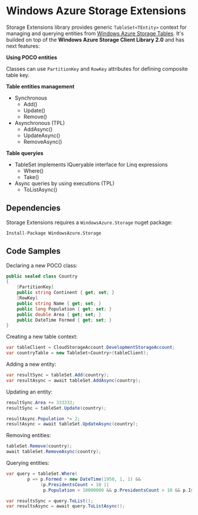 # Windows Azure Storage Extensions

Storage Extensions library provides generic `TableSet<TEntity>` context for managing and querying entities from [Windows Azure Storage Tables](http://blogs.msdn.com/b/windowsazurestorage/archive/2012/11/06/windows-azure-storage-client-library-2-0-tables-deep-dive.aspx).
It's builded on top of the **Windows Azure Storage Client Library 2.0** and has next features:

**Using POCO entities**

Classes can use `PartitionKey` and `RowKey` attributes for defining composite table key.

**Table entities management**

  * Synchronous
      * Add()
      * Update()
      * Remove()
  * Asynchronous (TPL)
      * AddAsync()
      * UpdateAsync()
      * RemoveAsync()

**Table queryies**

  * TableSet implements IQueryable interface for Linq expressions
     * Where()
     * Take()
  * Async queries by using executions (TPL)
     * ToListAsync()

## Dependencies
Storage Extensions requires a `WindowsAzure.Storage` nuget package:
```shell
Install-Package WindowsAzure.Storage
```

## Code Samples

Declaring a new POCO class:

```csharp
public sealed class Country
{
    [PartitionKey]
    public string Continent { get; set; }
    [RowKey]
    public string Name { get; set; }
    public long Population { get; set; }
    public double Area { get; set; }
    public DateTime Formed { get; set; }
}
```

Creating a new table context:

```csharp
var tableClient = CloudStorageAccount.DevelopmentStorageAccount;
var countryTable = new TableSet<Country>(tableClient);
```

Adding a new entity:

```csharp
var resultSync = tableSet.Add(country);
var resultAsync = await tableSet.AddAsync(country);
```

Updating an entity:

```csharp
resultSync.Area += 333333;
resultSync = tableSet.Update(country);

resultAsync.Population *= 2;
resultAsync = await tableSet.UpdateAsync(country);
```

Removing entities:

```csharp
tableSet.Remove(country);
await tableSet.RemoveAsync(country);
```

Querying entities:

```csharp
var query = tableSet.Where(
        p => p.Formed > new DateTime(1950, 1, 1) &&
             (p.PresidentsCount < 10 ||
              p.Population < 10000000 && p.PresidentsCount > 10 && p.IsExists));

var resultsSync = query.ToList();
var resultsAsync = await query.ToListAsync();
```
